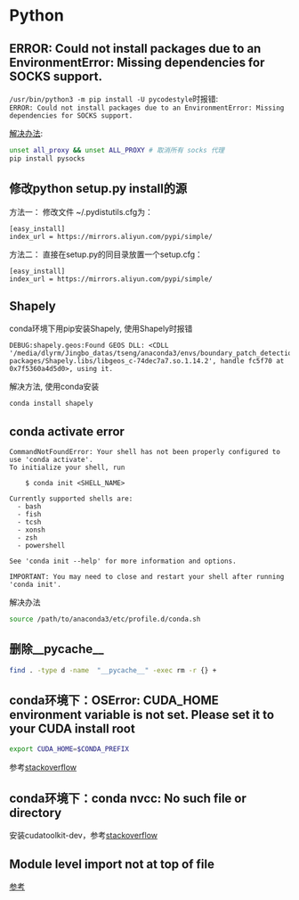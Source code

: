 # Python

## ERROR: Could not install packages due to an EnvironmentError: Missing dependencies for SOCKS support.

`/usr/bin/python3 -m pip install -U pycodestyle`时报错:  
`ERROR: Could not install packages due to an EnvironmentError: Missing dependencies for SOCKS support.`  

[解决办法](https://blog.csdn.net/whatday/article/details/109287343#:~:text=1%20Unset%20socks%20proxy%2C%20in%20your%20case%3A%20unset,and%20pip%20install%20works%20again%20with%20socks%20proxy.):
```bash
unset all_proxy && unset ALL_PROXY # 取消所有 socks 代理
pip install pysocks
```

## 修改python setup.py install的源

方法一：
修改文件 ~/.pydistutils.cfg为：
```text
[easy_install]
index_url = https://mirrors.aliyun.com/pypi/simple/
```
方法二：
直接在setup.py的同目录放置一个setup.cfg：
```text
[easy_install]
index_url = https://mirrors.aliyun.com/pypi/simple/
```

## Shapely

conda环境下用pip安装Shapely, 使用Shapely时报错
```text
DEBUG:shapely.geos:Found GEOS DLL: <CDLL '/media/dlyrm/Jingbo_datas/tseng/anaconda3/envs/boundary_patch_detection/lib/python3.7/site-packages/Shapely.libs/libgeos_c-74dec7a7.so.1.14.2', handle fc5f70 at 0x7f5360a4d5d0>, using it.
```

解决方法, 使用conda安装
```bash
conda install shapely
```

## conda activate error

```text
CommandNotFoundError: Your shell has not been properly configured to use 'conda activate'.
To initialize your shell, run

    $ conda init <SHELL_NAME>

Currently supported shells are:
  - bash
  - fish
  - tcsh
  - xonsh
  - zsh
  - powershell

See 'conda init --help' for more information and options.

IMPORTANT: You may need to close and restart your shell after running 'conda init'.
```

解决办法

```bash
source /path/to/anaconda3/etc/profile.d/conda.sh
```

## 删除__pycache__

```bash
find . -type d -name  "__pycache__" -exec rm -r {} +
```

## conda环境下：OSError: CUDA_HOME environment variable is not set. Please set it to your CUDA install root

```bash
export CUDA_HOME=$CONDA_PREFIX
```

参考[stackoverflow](https://stackoverflow.com/questions/46064433/cuda-home-path-for-tensorflow)

## conda环境下：conda nvcc: No such file or directory

安装cudatoolkit-dev，参考[stackoverflow](https://stackoverflow.com/questions/56470424/nvcc-missing-when-installing-cudatoolkit)

## Module level import not at top of file

[参考](https://stackoverflow.com/questions/36827962/pep8-import-not-at-top-of-file-with-sys-path)
